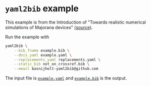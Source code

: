 # `yaml2bib` example

This example is from the Introduction of "Towards realistic numerical simulations of Majorana devices" [(source)](https://github.com/basnijholt/thesis).

Run the example with
```bash
yaml2bib \
    --bib_fname example.bib \
    --dois_yaml example.yaml \
    --replacements_yaml replacements.yaml \
    --static_bib not_on_crossref.bib \
    --email basnijholt-yaml2bib@github.com
```

The input file is [`example.yaml`](example.yaml) and [`example.bib`](example.bib) is the output.
